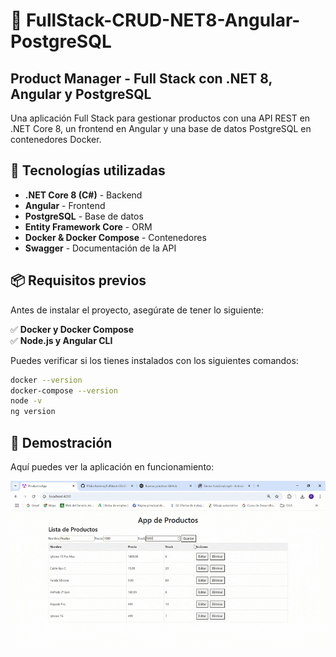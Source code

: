 # 🛒 FullStack-CRUD-NET8-Angular-PostgreSQL  
## Product Manager - Full Stack con .NET 8, Angular y PostgreSQL  

Una aplicación Full Stack para gestionar productos con una API REST en .NET Core 8, un frontend en Angular y una base de datos PostgreSQL en contenedores Docker.  

## 🚀 Tecnologías utilizadas  
- **.NET Core 8 (C#)** - Backend  
- **Angular** - Frontend  
- **PostgreSQL** - Base de datos  
- **Entity Framework Core** - ORM  
- **Docker & Docker Compose** - Contenedores  
- **Swagger** - Documentación de la API  

## 📦 Requisitos previos  
Antes de instalar el proyecto, asegúrate de tener lo siguiente:  

✅ **Docker y Docker Compose**  
✅ **Node.js y Angular CLI**  

Puedes verificar si los tienes instalados con los siguientes comandos:  
```sh
docker --version
docker-compose --version
node -v
ng version
```

## 🎥 Demostración  

Aquí puedes ver la aplicación en funcionamiento:  

![Demo de la aplicación](./docs/demo.gif)


